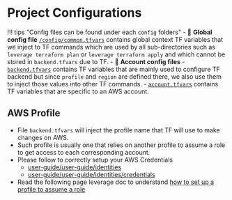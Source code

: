 # Project Configurations

!!! tips "Config files can be found under each `config` folders"
    - :file_folder: **Global config file** 
    [`/config/common.tfvars`](https://github.com/binbashar/le-tf-vault/blob/master/config/common.tfvars.example) 
    contains global context TF variables that we inject to TF commands which are used by all sub-directories such as 
    `leverage terraform plan` or `leverage terraform apply` and which cannot be stored in `backend.tfvars` due to TF.
    - :file_folder: **Account config files** 
        - [`backend.tfvars`](https://github.com/binbashar/le-tf-vault/blob/master/hcp/config/backend.tfvars)
         contains TF variables that are mainly used to configure TF backend but since
         `profile` and `region` are defined there, we also use them to inject those values into other TF commands.
        - [`account.tfvars`](https://github.com/binbashar/le-tf-vault/blob/master/hcp/config/account.tfvars)
         contains TF variables that are specific to an AWS account.
          
## AWS Profile
- File `backend.tfvars` will inject the profile name that TF will use to make changes on AWS.
- Such profile is usually one that relies on another profile to assume a role to get access to each corresponding account.
- Please follow to correctly setup your AWS Credentials
    - [user-guide/user-guide/identities](/user-guide/identities/identities.md)
    - [user-guide/user-guide/identities/credentials](/user-guide/identities/credentials.md) 
- Read the following page leverage doc to understand [how to set up a profile to assume 
a role](https://docs.aws.amazon.com/cli/latest/userguide/cli-roles.html)

